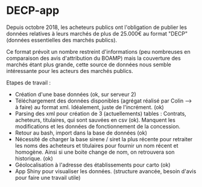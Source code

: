 # DECP-app

Depuis octobre 2018, les acheteurs publics ont l'obligation de publier les données relatives à leurs marchés de plus de 25.000€ au format "DECP" (données essentielles des marchés publics). 

Ce format prévoit un nombre restreint d'informations (peu nombreuses en comparaison des avis d'attribution du BOAMP) mais la couverture des marchés étant plus grande, cette source de données nous semble intéressante pour les acteurs des marchés publics.



Etapes de travail : 
- Création d'une base données (ok, sur serveur 2)
- Téléchargement des données disponibles (agrégat réalisé par Colin --> à faire) au format xml. Idéalement, juste de l'incrément. (ok)
- Parsing des xml pour création de 3 (actuellements) tables : Contrats, acheteurs, titulaires, qui sont sauvées en csv (ok). Manquent les modifications et les données de fonctionnement de la concession.
- Retour au bash, import dans la base de données (ok)
- Nécessité de charger la base sirene / siret la plus récente pour retraiter les noms des acheteurs et titulaires pour fournir un nom récent et homogène. Ainsi si une boite change de nom, on retrouvera son historique. (ok)
- Géolocalisation à l'adresse des établissements pour carto (ok)
- App Shiny pour visualiser les données. (structure avancée, besoin d'avis pour faire une travail utile)

